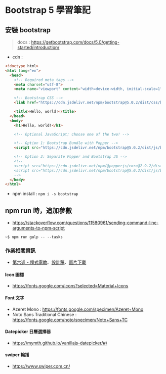 # Bootstrap 5 學習筆記

## 安裝 bootstrap

> docs : https://getbootstrap.com/docs/5.0/getting-started/introduction/

- cdn : 

```html
<!doctype html>
<html lang="en">
  <head>
    <!-- Required meta tags -->
    <meta charset="utf-8">
    <meta name="viewport" content="width=device-width, initial-scale=1">

    <!-- Bootstrap CSS -->
    <link href="https://cdn.jsdelivr.net/npm/bootstrap@5.0.2/dist/css/bootstrap.min.css" rel="stylesheet" integrity="sha384-EVSTQN3/azprG1Anm3QDgpJLIm9Nao0Yz1ztcQTwFspd3yD65VohhpuuCOmLASjC" crossorigin="anonymous">

    <title>Hello, world!</title>
  </head>
  <body>
    <h1>Hello, world!</h1>

    <!-- Optional JavaScript; choose one of the two! -->

    <!-- Option 1: Bootstrap Bundle with Popper -->
    <script src="https://cdn.jsdelivr.net/npm/bootstrap@5.0.2/dist/js/bootstrap.bundle.min.js" integrity="sha384-MrcW6ZMFYlzcLA8Nl+NtUVF0sA7MsXsP1UyJoMp4YLEuNSfAP+JcXn/tWtIaxVXM" crossorigin="anonymous"></script>

    <!-- Option 2: Separate Popper and Bootstrap JS -->
    <!--
    <script src="https://cdn.jsdelivr.net/npm/@popperjs/core@2.9.2/dist/umd/popper.min.js" integrity="sha384-IQsoLXl5PILFhosVNubq5LC7Qb9DXgDA9i+tQ8Zj3iwWAwPtgFTxbJ8NT4GN1R8p" crossorigin="anonymous"></script>
    <script src="https://cdn.jsdelivr.net/npm/bootstrap@5.0.2/dist/js/bootstrap.min.js" integrity="sha384-cVKIPhGWiC2Al4u+LWgxfKTRIcfu0JTxR+EQDz/bgldoEyl4H0zUF0QKbrJ0EcQF" crossorigin="anonymous"></script>
    -->
  </body>
</html>
```

- npm install : `npm i -s bootstrap`

## npm run 時，追加參數

- https://stackoverflow.com/questions/11580961/sending-command-line-arguments-to-npm-script

```html
~$ npm run gulp -- --tasks
```

### 作業相關資訊

* <a href="https://rpg.hexschool.com/training/30/task?type=detail&id=304" target="_top">第六週 - 程式家教</a>、<a href="https://xd.adobe.com/view/ec5c5da0-6d93-4e78-bd3b-c8e9584fde44-b90f/screen/8abe4f5e-6bcf-4391-b323-d4fb37b1509a/" target="_top">設計稿</a>、[圖片下載](https://github.com/hexschool/2022-web-layout-training)

#### Icon 圖標
- https://fonts.google.com/icons?selected=Material+Icons
#### Font 文字
- Azeret Mono : https://fonts.google.com/specimen/Azeret+Mono
- Noto Sans Traditional Chinese : https://fonts.google.com/noto/specimen/Noto+Sans+TC
#### Datepicker 日曆選擇器
- https://mymth.github.io/vanillajs-datepicker/#/
#### swiper 輪播
- https://www.swiper.com.cn/
